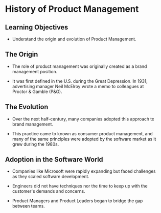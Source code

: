 # History of Product Management


## Learning Objectives

 - Understand the origin and evolution of Product Management.


 ## The Origin

  - The role of product management was originally created as a brand management position.

  - It was first defined in the U.S. during the Great Depression. In 1931, advertising manager Neil McElroy wrote a memo to colleagues at Proctor & Gamble (P&G).


## The Evolution

 - Over the next half-century, many companies adopted this approach to brand management.

 - This practice came to known as consumer product management, and many of the same principles were adopted by the software market as it grew during the 1980s.


 ## Adoption in the Software World

 - Companies like Microsoft were rapidly expanding but faced challenges as they scaled software development.

 - Engineers did not have techniques nor the time to keep up with the customer's demands and concerns.

 - Product Managers and Product Leaders began to bridge the gap between teams.